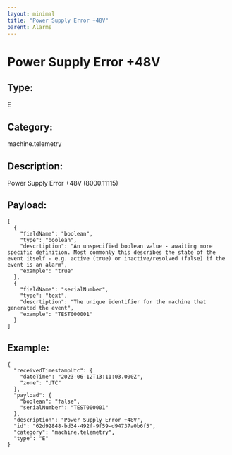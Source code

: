 ```yaml
---
layout: minimal
title: "Power Supply Error +48V"
parent: Alarms
---
```


# Power Supply Error +48V

## Type:

E

## Category:

machine.telemetry

## Description: 

Power Supply Error +48V (8000.11115)

## Payload:

```
[
  {
    "fieldName": "boolean",
    "type": "boolean",
    "descrtiption": "An unspecified boolean value - awaiting more specific definition. Most commonly this describes the state of the event itself - e.g. active (true) or inactive/resolved (false) if the event is an alarm",
    "example": "true"
  },
  {
    "fieldName": "serialNumber",
    "type": "text",
    "descrtiption": "The unique identifier for the machine that generated the event",
    "example": "TEST000001"
  }
]
```

## Example:

```
{
  "receivedTimestampUtc": {
    "dateTime": "2023-06-12T13:11:03.000Z",
    "zone": "UTC"
  },
  "payload": {
    "boolean": "false",
    "serialNumber": "TEST000001"
  },
  "description": "Power Supply Error +48V",
  "id": "62d92848-bd34-492f-9f59-d94737a0b6f5",
  "category": "machine.telemetry",
  "type": "E"
}
```
